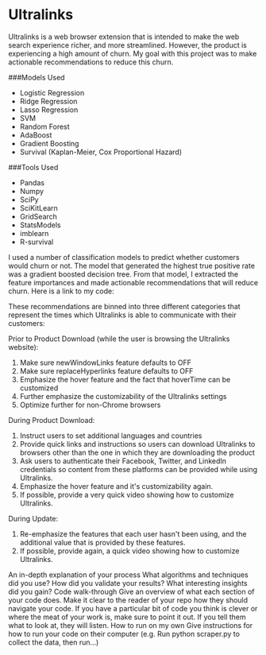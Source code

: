 # Ultralinks

Ultralinks is a web browser extension that is intended to make the web search experience richer, and more streamlined. However,
the product is experiencing a high amount of churn. My goal with this project was to make actionable recommendations to reduce
this churn. 

###Models Used
* Logistic Regression
* Ridge Regression
* Lasso Regression
* SVM
* Random Forest
* AdaBoost
* Gradient Boosting
* Survival (Kaplan-Meier, Cox Proportional Hazard)

###Tools Used
* Pandas
* Numpy
* SciPy
* SciKitLearn
* GridSearch
* StatsModels
* imblearn
* R-survival

I used a number of classification models to predict whether customers would churn or not. The model that generated the highest
true positive rate was a gradient boosted decision tree. From that model, I extracted the feature importances and made
actionable recommendations that will reduce churn. Here is a link to my code:

These recommendations are binned into three different categories that represent the times which Ultralinks is able to communicate
with their customers:

Prior to Product Download (while the user is browsing the Ultralinks website):  
1.  Make sure newWindowLinks feature defaults to OFF  
2.  Make sure replaceHyperlinks feature defaults to OFF  
3.  Emphasize the hover feature and the fact that hoverTime can be customized  
4.  Further emphasize the customizability of the Ultralinks settings  
5.  Optimize further for non-Chrome browsers  

During Product Download:  
1. Instruct users to set additional languages and countries  
2. Provide quick links and instructions so users can download Ultralinks to browsers other than the one in which they are
downloading the product  
3. Ask users to authenticate their Facebook, Twitter, and LinkedIn credentials so content from these platforms can be provided while using Ultralinks.  
4. Emphasize the hover feature and it's customizability again.  
5. If possible, provide a very quick video showing how to customize Ultralinks.  

During Update:  
1. Re-emphasize the features that each user hasn't been using, and the additional value that is provided by these features.  
2. If possible, provide again, a quick video showing how to customize Ultralinks.  


An in-depth explanation of your process
What algorithms and techniques did you use?
How did you validate your results?
What interesting insights did you gain?
Code walk-through
Give an overview of what each section of your code does.
Make it clear to the reader of your repo how they should navigate your code.
If you have a particular bit of code you think is clever or where the meat of your work is, make sure to point it out. If you tell them what to look at, they will listen.
How to run on my own
Give instructions for how to run your code on their computer (e.g. Run python scraper.py to collect the data, then run...)
